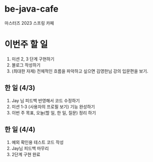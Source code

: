 # be-java-cafe
마스터즈 2023 스프링 카페 

# 이번주 할 일
1. 미션 2, 3 단계 구현하기
2. 블로그 작성하기
3. (최대한 자제) 전체적인 흐름을 파악하고 싶으면 김영한님 강의 입문편을 보기.

## 한 일 (4/3)
1. Jay 님 피드백 반영해서 코드 수정하기
2. 미션 1-3 (사용자의 프로필 보기) 기능 완성하기
3. 이번 주 목표, 오늘(할 일, 한 일, 질문) 정리 하기

## 한 일 (4/4)
1. 예외 확인용 테스트 코드 작성
2. Jay님 피드백 마무리
3. 2단계 구현 완료
